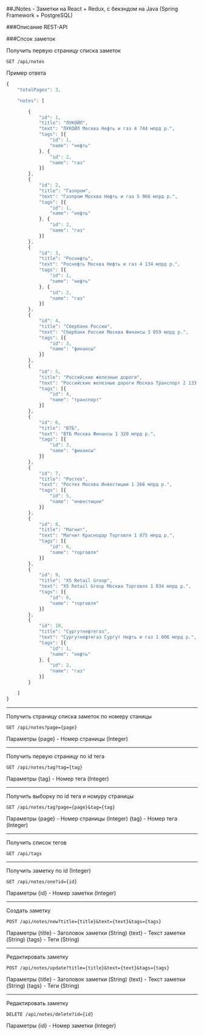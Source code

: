 ##JNotes - Заметки на React + Redux, с бекэндом на Java (Spring Framework + PostgreSQL)

###Описание REST-API

###Спсок заметок

Получить первую страницу списка заметок
```code
GET /api/notes
```

Пример ответа
```Javascript
{
    "totalPages": 3,

    "notes": [

        {
            "id": 1,
            "title": "ЛУКОЙЛ",
            "text": "ЛУКОЙЛ Москва Нефть и газ 4 744 млрд р.",
            "tags": [{
                "id": 1,
                "name": "нефть"
            }, {
                "id": 2,
                "name": "газ"
            }]
        },
        {
            "id": 2,
            "title": "Газпром",
            "text": "Газпром Москва Нефть и газ 5 966 млрд р.",
            "tags": [{
                "id": 1,
                "name": "нефть"
            }, {
                "id": 2,
                "name": "газ"
            }]
        },
        {
            "id": 3,
            "title": "Роснефть",
            "text": "Роснефть Москва Нефть и газ 4 134 млрд р.",
            "tags": [{
                "id": 1,
                "name": "нефть"
            }, {
                "id": 2,
                "name": "газ"
            }]
        },
        {
            "id": 4,
            "title": "Сбербанк России",
            "text": "Сбербанк России Москва Финансы 3 059 млрд р.",
            "tags": [{
                "id": 3,
                "name": "финансы"
            }]
        },
        {
            "id": 5,
            "title": "Российские железные дороги",
            "text": "Российские железные дороги Москва Транспорт 2 133 млрд р.",
            "tags": [{
                "id": 4,
                "name": "транспорт"
            }]
        },
        {
            "id": 6,
            "title": "ВТБ",
            "text": "ВТБ Москва Финансы 1 320 млрд р.",
            "tags": [{
                "id": 3,
                "name": "финансы"
            }]
        },
        {
            "id": 7,
            "title": "Ростех",
            "text": "Ростех Москва Инвестиции 1 266 млрд р.",
            "tags": [{
                "id": 5,
                "name": "инвестиции"
            }]
        },
        {
            "id": 8,
            "title": "Магнит",
            "text": "Магнит Краснодар Торговля 1 075 млрд р.",
            "tags": [{
                "id": 6,
                "name": "торговля"
            }]
        },
        {
            "id": 9,
            "title": "X5 Retail Group",
            "text": "X5 Retail Group Москва Торговля 1 034 млрд р.",
            "tags": [{
                "id": 6,
                "name": "торговля"
            }]
        },
        {
            "id": 10,
            "title": "Сургутнефтегаз",
            "text": "Сургутнефтегаз Сургут Нефть и газ 1 006 млрд р.",
            "tags": [{
                "id": 1,
                "name": "нефть"
            }, {
                "id": 2,
                "name": "газ"
            }]
        }

    ]
}
```

---

Получить страницу списка заметок по номеру станицы
```code
GET /api/notes?page={page}
```

Параметры
{page} - Номер страницы (Integer)

---

Получить первую страницу по id тега
```code
GET /api/notes/tag?tag={tag}
```

Параметры
{tag} - Номер тега (Integer)

---

Получить выборку по id тега и номуру страницы
```code
GET /api/notes/tag?page={page}&tag={tag}
```

Параметры
{page} - Номер страницы (Integer)
{tag} - Номер тега (Integer)

---

Получить список тегов
```code
GET /api/tags
```

---

Получить заметку по id (Integer)
```code
GET /api/notes/one?id={id}
```

Параметры
{id} - Номер заметки (Integer)

---

Создать заметку
```code
POST /api/notes/new?title={title}&text={text}&tags={tags}
```

Параметры
{title} - Заголовок заметки (String)
{text} - Текст заметки (String)
{tags} - Теги (String)

---

Редактировать заметку
```code
POST /api/notes/update?title={title}&text={text}&tags={tags}
```

Параметры
{title} - Заголовок заметки (String)
{text} - Текст заметки (String)
{tags} - Теги (String)

---

Редактировать заметку
```code
DELETE /api/notes/delete?id={id}
```

Параметры
{id} - Номер заметки (Integer)








